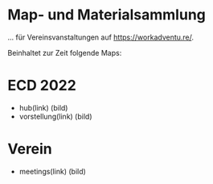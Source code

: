 # Map- und Materialsammlung 
... für Vereinsvanstaltungen auf https://workadventu.re/.

Beinhaltet zur Zeit folgende Maps:

# ECD 2022
  - hub(link)
  (bild)
  - vorstellung(link)
  (bild)
# Verein
  - meetings(link)
  (bild)
